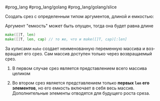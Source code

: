 #prog_lang #prog_lang/golang #prog_lang/golang/slice 

Создать срез с определенным типом аргументов, длиной и емкостью:

Аргумент "емкость" может быть опущен, тогда она будет равна длине

```go
make([]T, len)
make([]T, len, cap) // то же, что и make([]T, cap)[:len]
```

За кулисами  `make` создает неименованную переменную массива и воз­вращает его срез. Сам массив доступен только через возвращаемый срез.

1) В первом случае срез является представлением всего массива целиком

2) Во втором срез является представлением только **первых `len` его элементов**, но его емкость включает в себя весь массив. Дополнительные элементы отводятся для будущего роста среза.